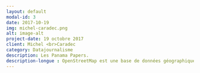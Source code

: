 ```yaml
---
layout: default
modal-id: 3
date: 2017-10-19
img: michel-caradec.png
alt: image-alt
project-date: 19 octobre 2017
client: Michel <br>Caradec
category: Datajournalisme
description: Les Panama Papers. 
description-longue : OpenStreetMap est une base de données géographiques mondiale, sous licence libre. C'est l'équivalent cartographique de Wikipédia. Découvrez cette source riche d'informations, comment l'utiliser et participer, et surtout comment extraire des données thématiques pour vos usages avec le système Overpass.
---
```


